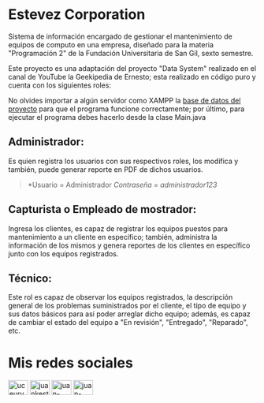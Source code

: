 # Estevez Corporation
Sistema de información encargado de gestionar el mantenimiento de equipos de computo en una empresa, diseñado para la materia "Programación 2" de la Fundación Universitaria de San Gil, sexto semestre.

Este proyecto es una adaptación del proyecto "Data System" realizado en el canal de YouTube la Geekipedia de Ernesto; esta realizado en código puro y cuenta con los siguientes roles:

No olvides importar a algún servidor como XAMPP la [base de datos del proyecto](https://github.com/Juan-Carlos-Estevez-Vargas/Estevez-Corporation/tree/master/database) para que el programa funcione correctamente; por último, para ejecutar el programa debes hacerlo desde la clase Main.java

## Administrador: 
Es quien registra los usuarios con sus respectivos roles, los modifica y también, puede generar reporte en PDF de dichos usuarios.

  > *Usuario    =   Administrador
  > *Contraseña =   administrador123*

## Capturista o Empleado de mostrador:
Ingresa los clientes, es capaz de registrar los equipos puestos para mantenimiento a un cliente en específico; también, administra la información de los mismos y genera reportes de los clientes en específico junto con los equipos registrados.

## Técnico:
Este rol es capaz de observar los equipos registrados, la descripción general de los problemas suministrados por el cliente, el tipo de equipo y sus datos básicos para así poder arreglar dicho equipo; además, es capaz de cambiar el estado del equipo a "En revisión", "Entregado", "Reparado", etc.

# Mis redes sociales

 <a href="https://www.youtube.com/channel/UCEUrVWPMTrXIWzn5CwnjYhQ" target="blank"><img align="center" src="https://raw.githubusercontent.com/rahuldkjain/github-profile-readme-generator/master/src/images/icons/Social/youtube.svg" alt="uceurvwpmtrxiwzn5cwnjyhq" height="30" width="40" /></a> 
<a href="https://instagram.com/juankestevez" target="blank"><img align="center" src="https://raw.githubusercontent.com/rahuldkjain/github-profile-readme-generator/master/src/images/icons/Social/instagram.svg" alt="juankestevez" height="30" width="40" /></a>
 <a href="https://linkedin.com/in/juan-carlos-estevez-vargas-4abb8b14a/" target="blank"><img align="center" src="https://raw.githubusercontent.com/rahuldkjain/github-profile-readme-generator/master/src/images/icons/Social/linked-in-alt.svg" alt="juan-carlos-estevez-vargas-4abb8b14a/" height="30" width="40" /></a> 
 <a href="https://codepen.io/juan-carlos-estevez-vargas" target="blank"><img align="center" src="https://raw.githubusercontent.com/rahuldkjain/github-profile-readme-generator/master/src/images/icons/Social/codepen.svg" alt="juan-carlos-estevez-vargas" height="30" width="40" /></a>
